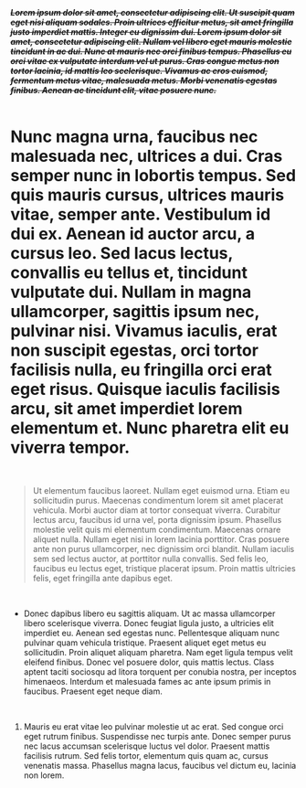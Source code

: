 

  <div>
<strong><em><del>Lorem ipsum dolor sit amet, consectetur adipiscing elit. Ut suscipit quam eget nisi aliquam sodales. Proin ultrices efficitur metus, sit amet fringilla justo imperdiet mattis. Integer eu dignissim dui. Lorem ipsum dolor sit amet, consectetur adipiscing elit. Nullam vel libero eget mauris molestie tincidunt in ac dui. Nunc at mauris nec orci finibus tempus. Phasellus eu orci vitae ex vulputate interdum vel ut purus. Cras congue metus non tortor lacinia, id mattis leo scelerisque. Vivamus ac eros euismod, fermentum metus vitae, malesuada metus. Morbi venenatis egestas finibus. Aenean ac tincidunt elit, vitae posuere nunc.</del></em></strong><br><br>
</div><h1>Nunc magna urna, faucibus nec malesuada nec, ultrices a dui. Cras semper nunc in lobortis tempus. Sed quis mauris cursus, ultrices mauris vitae, semper ante. Vestibulum id dui ex. Aenean id auctor arcu, a cursus leo. Sed lacus lectus, convallis eu tellus et, tincidunt vulputate dui. Nullam in magna ullamcorper, sagittis ipsum nec, pulvinar nisi. Vivamus iaculis, erat non suscipit egestas, orci tortor facilisis nulla, eu fringilla orci erat eget risus. Quisque iaculis facilisis arcu, sit amet imperdiet lorem elementum et. Nunc pharetra elit eu viverra tempor.</h1><div><br></div><blockquote>Ut elementum faucibus laoreet. Nullam eget euismod urna. Etiam eu sollicitudin purus. Maecenas condimentum lorem sit amet placerat vehicula. Morbi auctor diam at tortor consequat viverra. Curabitur lectus arcu, faucibus id urna vel, porta dignissim ipsum. Phasellus molestie velit quis mi elementum condimentum. Maecenas ornare aliquet nulla. Nullam eget nisi in lorem lacinia porttitor. Cras posuere ante non purus ullamcorper, nec dignissim orci blandit. Nullam iaculis sem sed lectus auctor, at porttitor nulla convallis. Sed felis leo, faucibus eu lectus eget, tristique placerat ipsum. Proin mattis ultricies felis, eget fringilla ante dapibus eget.</blockquote><div><br></div><ul><li>Donec dapibus libero eu sagittis aliquam. Ut ac massa ullamcorper libero scelerisque viverra. Donec feugiat ligula justo, a ultricies elit imperdiet eu. Aenean sed egestas nunc. Pellentesque aliquam nunc pulvinar quam vehicula tristique. Praesent aliquet eget metus eu sollicitudin. Proin aliquet aliquam pharetra. Nam eget ligula tempus velit eleifend finibus. Donec vel posuere dolor, quis mattis lectus. Class aptent taciti sociosqu ad litora torquent per conubia nostra, per inceptos himenaeos. Interdum et malesuada fames ac ante ipsum primis in faucibus. Praesent eget neque diam.</li></ul><div><br></div><ol><li>Mauris eu erat vitae leo pulvinar molestie ut ac erat. Sed congue orci eget rutrum finibus. Suspendisse nec turpis ante. Donec semper purus nec lacus accumsan scelerisque luctus vel dolor. Praesent mattis facilisis rutrum. Sed felis tortor, elementum quis quam ac, cursus venenatis massa. Phasellus magna lacus, faucibus vel dictum eu, lacinia non lorem.</li></ol><div><br>

